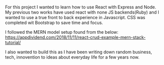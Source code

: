 For this project I wanted to learn how to use React with Express and Node.
My previous two works have used react with none JS backends(Ruby) and I wanted to use a true front to back experience in Javascript.
CSS was completed wit Bootstrap to save time and focus.

I followed the MERN model setup found from the below:
https://appdividend.com/2018/11/11/react-crud-example-mern-stack-tutorial/

I also wanted to build this as I have been writing down random business, tech, innovention to ideas about everyday life for a few years now.
